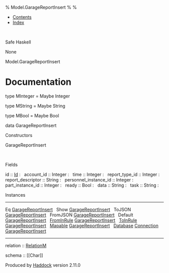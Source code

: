 % Model.GarageReportInsert
% 
% 

-   [Contents](index.html)
-   [Index](doc-index.html)

 

Safe Haskell

None

Model.GarageReportInsert

Documentation
=============

type MInteger = Maybe Integer

type MString = Maybe String

type MBool = Maybe Bool

data GarageReportInsert

Constructors

GarageReportInsert

 

Fields

id :: [Id](Model-General.html#t:Id)
:    
account\_id :: Integer
:    
time :: Integer
:    
report\_type\_id :: Integer
:    
report\_descriptor :: String
:    
personnel\_instance\_id :: Integer
:    
part\_instance\_id :: Integer
:    
ready :: Bool
:    
data :: String
:    
task :: String
:    

Instances

  ------------------------------------------------------------------------------------------------------------------------------------------------------------------------ ---
  Eq [GarageReportInsert](Model-GarageReportInsert.html#t:GarageReportInsert)                                                                                               
  Show [GarageReportInsert](Model-GarageReportInsert.html#t:GarageReportInsert)                                                                                             
  ToJSON [GarageReportInsert](Model-GarageReportInsert.html#t:GarageReportInsert)                                                                                           
  FromJSON [GarageReportInsert](Model-GarageReportInsert.html#t:GarageReportInsert)                                                                                         
  Default [GarageReportInsert](Model-GarageReportInsert.html#t:GarageReportInsert)                                                                                          
  [FromInRule](Data-InRules.html#t:FromInRule) [GarageReportInsert](Model-GarageReportInsert.html#t:GarageReportInsert)                                                     
  [ToInRule](Data-InRules.html#t:ToInRule) [GarageReportInsert](Model-GarageReportInsert.html#t:GarageReportInsert)                                                         
  [Mapable](Model-General.html#t:Mapable) [GarageReportInsert](Model-GarageReportInsert.html#t:GarageReportInsert)                                                          
  [Database](Model-General.html#t:Database) [Connection](Data-SqlTransaction.html#t:Connection) [GarageReportInsert](Model-GarageReportInsert.html#t:GarageReportInsert)    
  ------------------------------------------------------------------------------------------------------------------------------------------------------------------------ ---

relation :: [RelationM](Data-Relation.html#t:RelationM)

schema :: [[Char]]

Produced by [Haddock](http://www.haskell.org/haddock/) version 2.11.0
